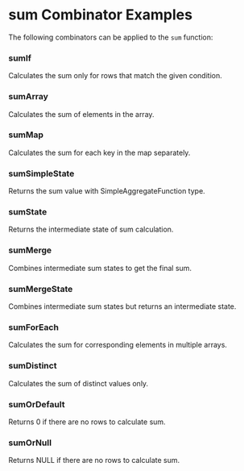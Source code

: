 # sum Combinator Examples

The following combinators can be applied to the `sum` function:

### sumIf
Calculates the sum only for rows that match the given condition.

### sumArray
Calculates the sum of elements in the array.

### sumMap
Calculates the sum for each key in the map separately.

### sumSimpleState
Returns the sum value with SimpleAggregateFunction type.

### sumState
Returns the intermediate state of sum calculation.

### sumMerge
Combines intermediate sum states to get the final sum.

### sumMergeState
Combines intermediate sum states but returns an intermediate state.

### sumForEach
Calculates the sum for corresponding elements in multiple arrays.

### sumDistinct
Calculates the sum of distinct values only.

### sumOrDefault
Returns 0 if there are no rows to calculate sum.

### sumOrNull
Returns NULL if there are no rows to calculate sum. 